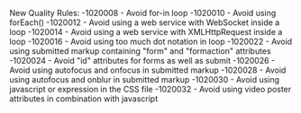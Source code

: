 New Quality Rules:
-1020008 - Avoid for-in loop
-1020010 - Avoid using forEach()
-1020012 - Avoid using a web service with WebSocket inside a loop
-1020014 - Avoid using a web service with XMLHttpRequest inside a loop
-1020016 - Avoid using too much dot notation in loop
-1020022 - Avoid using submitted markup containing "form" and "formaction" attributes
-1020024 - Avoid "id" attributes for forms as well as submit
-1020026 - Avoid using autofocus and onfocus in submitted markup
-1020028 - Avoid using autofocus and onblur in submitted markup
-1020030 - Avoid using javascript or expression in the CSS file
-1020032 - Avoid using video poster attributes in combination with javascript